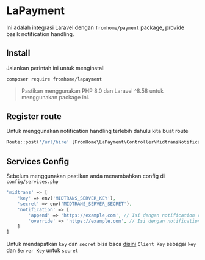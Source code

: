 # LaPayment

Ini adalah integrasi Laravel dengan `fromhome/payment` package, provide basik notification handling.

## Install

Jalankan perintah ini untuk menginstall

```bash
composer require fromhome/lapayment
```

> Pastikan menggunakan PHP 8.0 dan Laravel ^8.58 untuk menggunakan package ini.

## Register route

Untuk menggunakan notification handling terlebih dahulu kita buat route

```php
Route::post('/url/hire' [FromHome\LaPayment\Controller\MidtransNotificationController::class, 'handle']);
```

## Services Config

Sebelum menggunakan pastikan anda menambahkan config di `config/services.php`

```php
'midtrans' => [
    'key' => env('MIDTRANS_SERVER_KEY'),
    'secret' => env('MIDTRANS_SERVER_SECRET'),
    'notification' => [
        'append' => 'https://example.com', // Isi dengan notification route
        'override' => 'https://example.com', // Isi dengan notification route
    ]
]
```

Untuk mendapatkan `key` dan `secret` bisa
baca [disini](https://docs.midtrans.com/en/midtrans-account/overview?id=retrieving-api-access-keys)
`Client Key` sebagai `key` dan `Server Key` untuk `secret`
